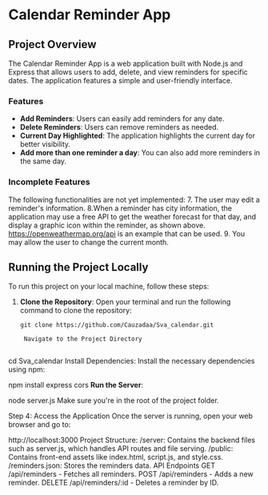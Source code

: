 # Calendar Reminder App

## Project Overview
The Calendar Reminder App is a web application built with Node.js and Express that allows users to add, delete, and view reminders for specific dates. The application features a simple and user-friendly interface.

### Features
- **Add Reminders**: Users can easily add reminders for any date.
- **Delete Reminders**: Users can remove reminders as needed.
- **Current Day Highlighted**: The application highlights the current day for better visibility.
- **Add more than one reminder a day**: You can also add more reminders in the same day.

### Incomplete Features
The following functionalities are not yet implemented:
7. The user may edit a reminder's information. 
8.When a reminder has city information, the application may use a free API to get the
weather forecast for that day, and display a graphic icon within the reminder, as
shown above. https://openweathermap.org/api is an example that can be used.
9. You may allow the user to change the current month.

## Running the Project Locally

To run this project on your local machine, follow these steps:

1. **Clone the Repository**:
   Open your terminal and run the following command to clone the repository:
   ```
   git clone https://github.com/Cauzadaa/Sva_calendar.git

    Navigate to the Project Directory


cd Sva_calendar
Install Dependencies: Install the necessary dependencies using npm:


npm install express cors
**Run the Server**: 

node server.js
Make sure you're in the root of the project folder.

Step 4: Access the Application
Once the server is running, open your web browser and go to:

http://localhost:3000
Project Structure:
/server: Contains the backend files such as server.js, which handles API routes and file serving.
/public: Contains front-end assets like index.html, script.js, and style.css.
/reminders.json: Stores the reminders data.
API Endpoints
GET /api/reminders - Fetches all reminders.
POST /api/reminders - Adds a new reminder.
DELETE /api/reminders/:id - Deletes a reminder by ID.




